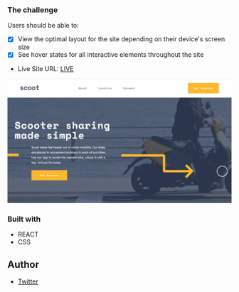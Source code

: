 ### The challenge

Users should be able to:

- [x] View the optimal layout for the site depending on their device's screen size
- [x] See hover states for all interactive elements throughout the site

- Live Site URL: [LIVE](https://scooting-app.netlify.app/)

![](./scoot.png)

### Built with

- REACT 
- CSS 



## Author

- [Twitter](https://twitter.com/ronessu)
